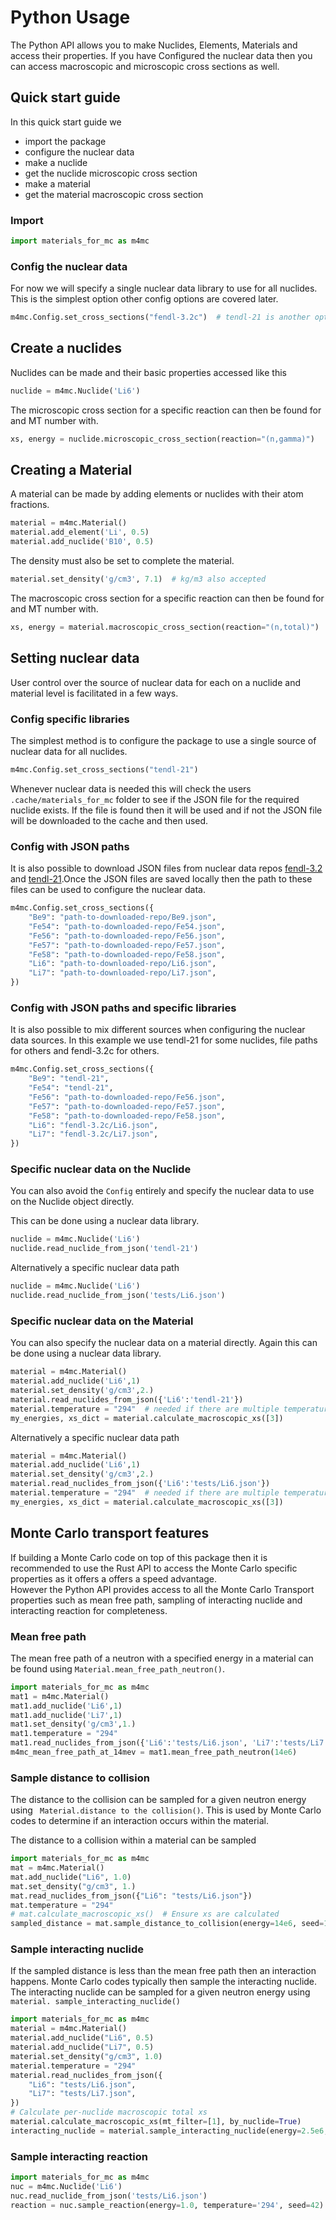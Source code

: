 # Python Usage

The Python API allows you to make Nuclides, Elements, Materials and access their properties. If you have Configured the nuclear data then you can access macroscopic and microscopic cross sections as well.


## Quick start guide

In this quick start guide we
- import the package
- configure the nuclear data
- make a nuclide
- get the nuclide microscopic cross section
- make a material
- get the material macroscopic cross section

### Import

```python
import materials_for_mc as m4mc
```

### Config the nuclear data

For now we will specify a single nuclear data library to use for all nuclides.
This is the simplest option other config options are covered later.  

```python
m4mc.Config.set_cross_sections("fendl-3.2c")  # tendl-21 is another option
```

## Create a nuclides

Nuclides can be made and their basic properties accessed like this

```python
nuclide = m4mc.Nuclide('Li6')
```

The microscopic cross section for a specific reaction can then be found for and MT number with.

```python
xs, energy = nuclide.microscopic_cross_section(reaction="(n,gamma)")
```

## Creating a Material

A material can be made by adding elements or nuclides with their atom fractions.

```python
material = m4mc.Material()
material.add_element('Li', 0.5)
material.add_nuclide('B10', 0.5)
```

The density must also be set to complete the material.

```python
material.set_density('g/cm3', 7.1)  # kg/m3 also accepted
```

The macroscopic cross section for a specific reaction can then be found for and MT number with.

```python
xs, energy = material.macroscopic_cross_section(reaction="(n,total)")
```





## Setting nuclear data

User control over the source of nuclear data for each on a nuclide and material level is facilitated in a few ways.

### Config specific libraries

The simplest method is to configure the package to use a single source of nuclear data for all nuclides.

```python
m4mc.Config.set_cross_sections("tendl-21")
```

Whenever nuclear data is needed this will check the users ```.cache/materials_for_mc``` folder to see if the JSON file for the required nuclide exists.
If the file is found then it will be used and if not the JSON file will be downloaded to the cache and then used.

### Config with JSON paths

It is also possible to download JSON files from nuclear data repos [fendl-3.2](https://github.com/fusion-neutronics/cross_section_data_fendl_3.2c) and [tendl-21](https://github.com/fusion-neutronics/cross_section_data_tendl_21).Once the JSON files are saved locally then the path to these files can be used to configure the nuclear data.

```python
m4mc.Config.set_cross_sections({
    "Be9": "path-to-downloaded-repo/Be9.json",
    "Fe54": "path-to-downloaded-repo/Fe54.json",
    "Fe56": "path-to-downloaded-repo/Fe56.json",
    "Fe57": "path-to-downloaded-repo/Fe57.json",
    "Fe58": "path-to-downloaded-repo/Fe58.json",
    "Li6": "path-to-downloaded-repo/Li6.json",
    "Li7": "path-to-downloaded-repo/Li7.json",
})
```

### Config with JSON paths and specific libraries

It is also possible to mix different sources when configuring the nuclear data sources. In this example we use tendl-21 for some nuclides, file paths for others and fendl-3.2c for others.

```python
m4mc.Config.set_cross_sections({
    "Be9": "tendl-21",
    "Fe54": "tendl-21",
    "Fe56": "path-to-downloaded-repo/Fe56.json",
    "Fe57": "path-to-downloaded-repo/Fe57.json",
    "Fe58": "path-to-downloaded-repo/Fe58.json",
    "Li6": "fendl-3.2c/Li6.json",
    "Li7": "fendl-3.2c/Li7.json",
})
```

### Specific nuclear data on the Nuclide

You can also avoid the ```Config``` entirely and specify the nuclear data to use on the Nuclide object directly.

This can be done using a nuclear data library.
```python
nuclide = m4mc.Nuclide('Li6')
nuclide.read_nuclide_from_json('tendl-21')
```

Alternatively a specific nuclear data path

```python
nuclide = m4mc.Nuclide('Li6')
nuclide.read_nuclide_from_json('tests/Li6.json')
```

### Specific nuclear data on the Material

You can also specify the nuclear data on a material directly.
Again this can be done using a nuclear data library.

```python
material = m4mc.Material()
material.add_nuclide('Li6',1)
material.set_density('g/cm3',2.)
material.read_nuclides_from_json({'Li6':'tendl-21'})
material.temperature = "294"  # needed if there are multiple temperatures 
my_energies, xs_dict = material.calculate_macroscopic_xs([3])
```

Alternatively a specific nuclear data path

```python
material = m4mc.Material()
material.add_nuclide('Li6',1)
material.set_density('g/cm3',2.)
material.read_nuclides_from_json({'Li6':'tests/Li6.json'})
material.temperature = "294"  # needed if there are multiple temperatures 
my_energies, xs_dict = material.calculate_macroscopic_xs([3])
```


## Monte Carlo transport features

If building a Monte Carlo code on top of this package then it is recommended to use the Rust API to access the Monte Carlo specific properties as it offers a offers a speed advantage.  
However the Python API provides access to all the Monte Carlo Transport properties such as mean free path, sampling of interacting nuclide and interacting reaction for completeness.

### Mean free path

The mean free path of a neutron with a specified energy in a material can be found using ```Material.mean_free_path_neutron()```.

```python
import materials_for_mc as m4mc
mat1 = m4mc.Material()
mat1.add_nuclide('Li6',1)
mat1.add_nuclide('Li7',1)
mat1.set_density('g/cm3',1.)
mat1.temperature = "294"
mat1.read_nuclides_from_json({'Li6':'tests/Li6.json', 'Li7':'tests/Li7.json'})
m4mc_mean_free_path_at_14mev = mat1.mean_free_path_neutron(14e6)
```

### Sample distance to collision

The distance to the collision can be sampled for a given neutron energy using ``` Material.distance to the collision()```.
This is used by Monte Carlo codes to determine if an interaction occurs within the material.


The distance to a collision within a material can be sampled
```python
import materials_for_mc as m4mc
mat = m4mc.Material()
mat.add_nuclide("Li6", 1.0)
mat.set_density("g/cm3", 1.)
mat.read_nuclides_from_json({"Li6": "tests/Li6.json"})
mat.temperature = "294"
# mat.calculate_macroscopic_xs()  # Ensure xs are calculated
sampled_distance = mat.sample_distance_to_collision(energy=14e6, seed=1234)

```

### Sample interacting nuclide

If the sampled distance is less than the mean free path then an interaction happens.
Monte Carlo codes typically then sample the interacting nuclide.
The interacting nuclide can be sampled for a given neutron energy using ```material. sample_interacting_nuclide()```

```python
import materials_for_mc as m4mc
material = m4mc.Material()
material.add_nuclide("Li6", 0.5)
material.add_nuclide("Li7", 0.5)
material.set_density("g/cm3", 1.0)
material.temperature = "294"
material.read_nuclides_from_json({
    "Li6": "tests/Li6.json",
    "Li7": "tests/Li7.json",
})
# Calculate per-nuclide macroscopic total xs
material.calculate_macroscopic_xs(mt_filter=[1], by_nuclide=True)
interacting_nuclide = material.sample_interacting_nuclide(energy=2.5e6, seed=456)
```

### Sample interacting reaction


```python
import materials_for_mc as m4mc
nuc = m4mc.Nuclide('Li6')
nuc.read_nuclide_from_json('tests/Li6.json')
reaction = nuc.sample_reaction(energy=1.0, temperature='294', seed=42)
```